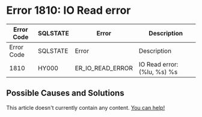 
# Error 1810: IO Read error


| Error Code | SQLSTATE | Error | Description |
| --- | --- | --- | --- |
| Error Code | SQLSTATE | Error | Description |
| 1810 | HY000 | ER_IO_READ_ERROR | IO Read error: (%lu, %s) %s |




## Possible Causes and Solutions


This article doesn't currently contain any content. [You can help!](/kb/en/writing-and-editing-knowledge-base-articles/)

